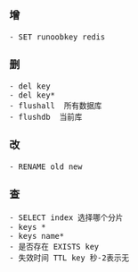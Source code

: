 <font face="SimSun" size=3>

### 增

~~~
- SET runoobkey redis
~~~

### 删

~~~
- del key
- del key*
- flushall  所有数据库
- flushdb  当前库
~~~

### 改

~~~
- RENAME old new
~~~

### 查

~~~
- SELECT index 选择哪个分片
- keys *
- keys name*
- 是否存在 EXISTS key
- 失效时间 TTL key 秒-2表示无
~~~

</font>